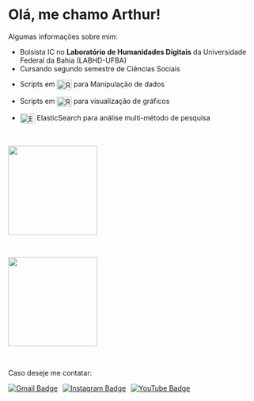 # Olá, me chamo **Arthur**!

Algumas informações sobre mim:

- Bolsista IC no **Laboratório de Humanidades Digitais** da Universidade Federal da Bahia (LABHD-UFBA)
- Cursando segundo semestre de Ciências Sociais
- <p>Scripts em <img src="https://cdn.jsdelivr.net/gh/devicons/devicon@latest/icons/rstudio/rstudio-original.svg" alt="RStudio Logo" style="vertical-align: middle; height: 20px; width: 30px;"> para Manipulação de dados</p>
- <p>Scripts em <img src="https://cdn.jsdelivr.net/gh/devicons/devicon@latest/icons/rstudio/rstudio-original.svg" alt="RStudio Logo" style="vertical-align: middle; height: 20px; width: 30px;"> para visualização de gráficos</p>
- <img src="https://cdn.jsdelivr.net/gh/devicons/devicon/icons/elasticsearch/elasticsearch-original.svg" alt="Elasticsearch Logo" style="vertical-align: middle; height: 20px; width: 30px;"> ElasticSearch para análise multi-método de pesquisa</p>


<p></p>
<p>&nbsp;</p>
<div align="left">

<a href="https://github.com/tutzlima"> </a>

<img align="center" height="180em" src="https://github-readme-stats.vercel.app/api?username=tutzlima&theme=github_dark&show_icons=true"/>

<p>&nbsp;</p>

<img align="center" height="180em" src="https://github-readme-stats.vercel.app/api/top-langs/?username=tutzlima&theme=github_dark&show_icons=true"/>

</div>

<p></p>

<div>
  <p>&nbsp;</p> <!-- Espaço -->
  <p>Caso deseje me contatar:</p>

<a href="mailto:arthurlimareserva@gmail.com" style="float: left; margin-right: 10px;"> <!-- Gmail -->
    <img src="https://img.shields.io/badge/-Gmail-%23333?style=for-the-badge&logo=gmail&logoColor=white" alt="Gmail Badge">
  </a>
  
<a href="https://www.instagram.com/tutzlima" target="_blank" style="float: left; margin-right: 10px;"> <!-- Instagram -->
    <img src="https://img.shields.io/badge/Instagram-E4405F?style=for-the-badge&logo=instagram&logoColor=white" alt="Instagram Badge">
  </a>
  
<a href="https://youtube.com/@tutzlima?si=bOIhAObWDABOSDTE" target="_blank" style="float: left;"> <!-- Youtube -->
    <img src="https://img.shields.io/badge/YouTube-FF0000?style=for-the-badge&logo=youtube&logoColor=white" alt="YouTube Badge">

</div>
